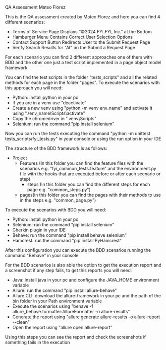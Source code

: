 QA Assessment Mateo Florez

This is the QA assessment created by Mateo Florez and here you can find 4 different scenarios: 

- Terms of Service Page Displays "©2024 FYI.FYI, Inc." at the Bottom
- Hamburger Menu Contains Correct User Selection Options
- Contact Support Button Redirects User to the Submit Request Page
- Verify Search Results for "AI" on the Submit a Request Page

For each scenario you can find 2 different approaches one of them with BDD and the other one just a test script
implemented in a page object model framework

You can find the test scripts in the folder "tests_scripts" and all the related methods for each page in the folder 
"pages". To execute the scenarios with this approach you will need:

- Python: install python in your pc
- If you are in a venv use "deactivate"
- Create a new venv using "python -m venv env_name" and activate it using ".\env_name\Scripts\activate"
- Copy the chromedriver in ".venv\Scripts"
- Selenium: run the command "pip install selenium"

Now you can run the tests executing the command "python -m unittest tests_scripts/fyi_tests.py" in your console or using
the run option in your IDE

The structure of the BDD framework is as follows:

- Project
  - Features (In this folder you can find the feature files with the scenarios e.g. "fyi_common_tests.feature" and the 
  environment.py file with the hooks that are executed before or after each scenario or step)
    - steps (In this folder you can find the different steps for each page e.g. "common_steps.py")
  - pages(In this folder you can find the pages with their methods to use in the steps e.g. "common_page.py")

 To execute the scenarios with BDD you will need:

- Python: install python in your pc
- Selenium: run the command "pip install selenium"
- Gherkin plugin in your IDE
- Behave: run the command "pip install behave selenium"
- Hamcrest: run the command "pip install PyHamcrest"

After this configuration you can execute the BDD scenarios running the command "Behave" in your console

For the BDD scenarios is also able the option to get the execution report and a screenshot if any step fails, to get
this reports you will need:

- Java: install java in your pc and configure the JAVA_HOME environment variable
- Allure: run the command "pip install allure-behave"
- Allure CLI: download the allure-framework in your pc and the path of the bin folder in your Path environment variable
- Execute the scenarios using "behave -f allure_behave.formatter:AllureFormatter -o allure-results"
- Generate the report using "allure generate allure-results -o allure-report --clean"
- Open the report using "allure open allure-report"

Using this steps you can see the report and check the screenshots if something fails in the execution
